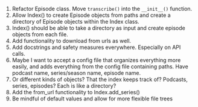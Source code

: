 1. Refactor Episode class. Move `transcribe()` into the `__init__()` function.
2. Allow Index() to create Episode objects from paths and create a directory of Episode objects within the Index class.
3. Index() should be able to take a directory as input and create episode objects from each file.
4. Add functionality to download from urls as well.
5. Add docstrings and safety measures everywhere. Especially on API calls.
6. Maybe I want to accept a config file that organizes everything more easily, and adds everything from the config file containing paths. Have podcast name, series/season name, episode name.
7. Or different kinds of objects? That the index keeps track of? Podcasts, series, episodes? Each is like a directory?
8. Add the from_url functionality to Index.add_series()
9. Be mindful of default values and allow for more flexible file trees